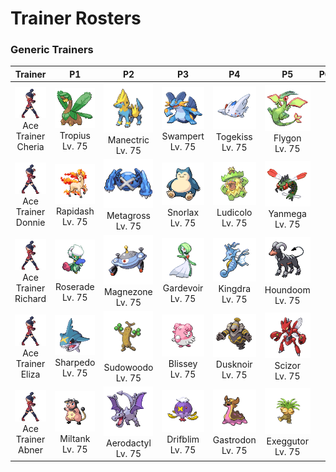 # Trainer Rosters

### Generic Trainers

| Trainer | P1 | P2 | P3 | P4 | P5 | P6 |
|:-------:|:--:|:--:|:--:|:--:|:--:|:--:|
| ![Ace Trainer Cheria](../../assets/trainers/ace_trainer.png "Ace Trainer Cheria")<br>Ace Trainer Cheria | ![Tropius](../../assets/sprites/tropius/front.gif "Tropius")<br>Tropius<br>Lv. 75 | ![Manectric](../../assets/sprites/manectric/front.gif "Manectric")<br>Manectric<br>Lv. 75 | ![Swampert](../../assets/sprites/swampert/front.gif "Swampert")<br>Swampert<br>Lv. 75 | ![Togekiss](../../assets/sprites/togekiss/front.gif "Togekiss")<br>Togekiss<br>Lv. 75 | ![Flygon](../../assets/sprites/flygon/front.gif "Flygon")<br>Flygon<br>Lv. 75 |
| ![Ace Trainer Donnie](../../assets/trainers/ace_trainer.png "Ace Trainer Donnie")<br>Ace Trainer Donnie | ![Rapidash](../../assets/sprites/rapidash/front.gif "Rapidash")<br>Rapidash<br>Lv. 75 | ![Metagross](../../assets/sprites/metagross/front.gif "Metagross")<br>Metagross<br>Lv. 75 | ![Snorlax](../../assets/sprites/snorlax/front.gif "Snorlax")<br>Snorlax<br>Lv. 75 | ![Ludicolo](../../assets/sprites/ludicolo/front.gif "Ludicolo")<br>Ludicolo<br>Lv. 75 | ![Yanmega](../../assets/sprites/yanmega/front.gif "Yanmega")<br>Yanmega<br>Lv. 75 |
| ![Ace Trainer Richard](../../assets/trainers/ace_trainer.png "Ace Trainer Richard")<br>Ace Trainer Richard | ![Roserade](../../assets/sprites/roserade/front.gif "Roserade")<br>Roserade<br>Lv. 75 | ![Magnezone](../../assets/sprites/magnezone/front.gif "Magnezone")<br>Magnezone<br>Lv. 75 | ![Gardevoir](../../assets/sprites/gardevoir/front.gif "Gardevoir")<br>Gardevoir<br>Lv. 75 | ![Kingdra](../../assets/sprites/kingdra/front.gif "Kingdra")<br>Kingdra<br>Lv. 75 | ![Houndoom](../../assets/sprites/houndoom/front.gif "Houndoom")<br>Houndoom<br>Lv. 75 |
| ![Ace Trainer Eliza](../../assets/trainers/ace_trainer.png "Ace Trainer Eliza")<br>Ace Trainer Eliza | ![Sharpedo](../../assets/sprites/sharpedo/front.gif "Sharpedo")<br>Sharpedo<br>Lv. 75 | ![Sudowoodo](../../assets/sprites/sudowoodo/front.gif "Sudowoodo")<br>Sudowoodo<br>Lv. 75 | ![Blissey](../../assets/sprites/blissey/front.gif "Blissey")<br>Blissey<br>Lv. 75 | ![Dusknoir](../../assets/sprites/dusknoir/front.gif "Dusknoir")<br>Dusknoir<br>Lv. 75 | ![Scizor](../../assets/sprites/scizor/front.gif "Scizor")<br>Scizor<br>Lv. 75 |
| ![Ace Trainer Abner](../../assets/trainers/ace_trainer.png "Ace Trainer Abner")<br>Ace Trainer Abner | ![Miltank](../../assets/sprites/miltank/front.gif "Miltank")<br>Miltank<br>Lv. 75 | ![Aerodactyl](../../assets/sprites/aerodactyl/front.gif "Aerodactyl")<br>Aerodactyl<br>Lv. 75 | ![Drifblim](../../assets/sprites/drifblim/front.gif "Drifblim")<br>Drifblim<br>Lv. 75 | ![Gastrodon](../../assets/sprites/gastrodon/front.gif "Gastrodon")<br>Gastrodon<br>Lv. 75 | ![Exeggutor](../../assets/sprites/exeggutor/front.gif "Exeggutor")<br>Exeggutor<br>Lv. 75 |


